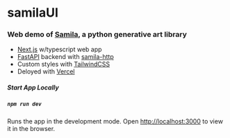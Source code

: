 # samilaUI


### Web demo of [Samila](https://github.com/sepandhaghighi/samila), a python generative art library

* [Next.js](https://nextjs.org/) w/typescript web app
* [FastAPI](https://github.com/tiangolo/fastapi) backend with [samila-http](https://samila-api.herokuapp.com/docs)
* Custom styles with [TailwindCSS](https://tailwindcss.com/)
* Deloyed with [Vercel](https://vercel.com/)

##### Start App Locally

##### `npm run dev`

Runs the app in the development mode.
Open [http://localhost:3000](http://localhost:3000) to view it in the browser.

